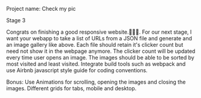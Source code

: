 Project name: Check my pic

Stage 3

Congrats on finishing a good responsive website.:+1:🏻:heart_eyes:.
For our next stage, I want your webapp to take a list of URLs from a JSON file and generate and an image gallery like above. Each file should retain it's clicker count but need not show it in the webpage anymore.
The clicker count will be updated every time user opens an image.
The images should be able to be sorted by most visited and least visited.
Integrate build tools such as webpack and use Airbnb javascript style guide for coding conventions.

Bonus: Use Animations for scrolling, opening the images and closing the images. Different grids for tabs, mobile and desktop.